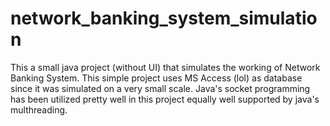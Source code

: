 # network_banking_system_simulation
This a small java project (without UI) that simulates the working of Network Banking System. 
This simple project uses MS Access (lol) as database since it was simulated on a very small scale. 
Java's socket programming has been utilized pretty well in this project equally well supported by java's multhreading.
